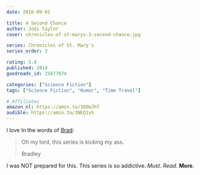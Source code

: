 ```yaml
---
date: 2016-09-01

title: A Second Chance
author: Jodi Taylor
cover: chronicles-of-st-marys-3-second-chance.jpg

series: Chronicles of St. Mary's
series_order: 3

rating: 5.0
published: 2014
goodreads_id: 25877074

categories: ["Science Fiction"]
tags: ["Science Fiction", "Humor", "Time Travel"]

# Affiliates
amazon_nl: https://amzn.to/36DmJhT
audible: https://amzn.to/3NEQ1xh
---
```


<!--more-->

I love In the words of [Brad](https://www.goodreads.com/review/show/1701134514?book_show_action=false):

> Oh my lord, this series is kicking my ass.
>
> Bradley

I was NOT prepared for this. This series is so addictive. _Must_. _Read_. **More**.
